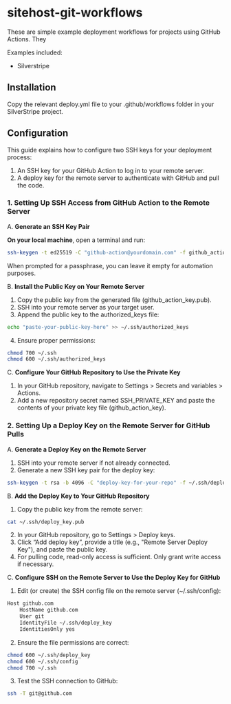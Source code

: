 # sitehost-git-workflows

These are simple example deployment workflows for projects using GitHub Actions. They

Examples included:

- Silverstripe

## Installation

Copy the relevant deploy.yml file to your .github/workflows folder in your SilverStripe project.

## Configuration

This guide explains how to configure two SSH keys for your deployment process:

1. An SSH key for your GitHub Action to log in to your remote server.
2. A deploy key for the remote server to authenticate with GitHub and pull the code.

### 1. Setting Up SSH Access from GitHub Action to the Remote Server

A. **Generate an SSH Key Pair**

**On your local machine**, open a terminal and run:

```bash
ssh-keygen -t ed25519 -C "github-action@yourdomain.com" -f github_action_key
```

When prompted for a passphrase, you can leave it empty for automation purposes.

B. **Install the Public Key on Your Remote Server**

1.  Copy the public key from the generated file (github_action_key.pub).
2.  SSH into your remote server as your target user.
3.  Append the public key to the authorized_keys file:

```bash
echo "paste-your-public-key-here" >> ~/.ssh/authorized_keys
```

4.  Ensure proper permissions:

```bash
chmod 700 ~/.ssh
chmod 600 ~/.ssh/authorized_keys
```

C. **Configure Your GitHub Repository to Use the Private Key**

1.  In your GitHub repository, navigate to Settings > Secrets and variables > Actions.
2.  Add a new repository secret named SSH_PRIVATE_KEY and paste the contents of your private key file (github_action_key).

### 2. Setting Up a Deploy Key on the Remote Server for GitHub Pulls

A. **Generate a Deploy Key on the Remote Server**

1.  SSH into your remote server if not already connected.
2.  Generate a new SSH key pair for the deploy key:

```bash
ssh-keygen -t rsa -b 4096 -C "deploy-key-for-your-repo" -f ~/.ssh/deploy_key
```

B. **Add the Deploy Key to Your GitHub Repository**

1. Copy the public key from the remote server:

```bash
cat ~/.ssh/deploy_key.pub
```

2. In your GitHub repository, go to Settings > Deploy keys.
3. Click “Add deploy key”, provide a title (e.g., "Remote Server Deploy Key"), and paste the public key.
4. For pulling code, read-only access is sufficient. Only grant write access if necessary.

C. **Configure SSH on the Remote Server to Use the Deploy Key for GitHub**

1. Edit (or create) the SSH config file on the remote server (~/.ssh/config):

```bash
Host github.com
    HostName github.com
    User git
    IdentityFile ~/.ssh/deploy_key
    IdentitiesOnly yes
```

2. Ensure the file permissions are correct:

```bash
chmod 600 ~/.ssh/deploy_key
chmod 600 ~/.ssh/config
chmod 700 ~/.ssh
```

3. Test the SSH connection to GitHub:

```bash
ssh -T git@github.com
```
